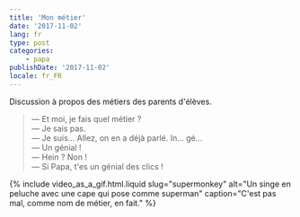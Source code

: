 ```yaml
---
title: 'Mon métier'
date: '2017-11-02'
lang: fr
type: post
categories:
    - papa
publishDate: '2017-11-02'
locale: fr_FR
---
```


Discussion à propos des métiers des parents d'élèves.

<!-- more -->

> — Et moi, je fais quel métier ?  
> — Je sais pas.  
> — Je suis… Allez, on en a déjà parlé. In… gé…  
> — Un génial !  
> — Hein ? Non !  
> — Si Papa, t'es un génial des clics !

{% include video_as_a_gif.html.liquid
    slug="supermonkey"
    alt="Un singe en peluche avec une cape qui pose comme superman"
    caption="C'est pas mal, comme nom de métier, en fait."
%}